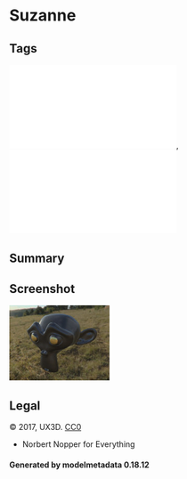 # Suzanne

## Tags

![core](../../Models-core.md), ![testing](../../Models-testing.md)

## Summary

 

## Screenshot

![screenshot](screenshot/screenshot.jpg)

## Legal

&copy; 2017, UX3D. [CC0](https://creativecommons.org/publicdomain/zero/1.0/legalcode)

 - Norbert Nopper for Everything

#### Generated by modelmetadata 0.18.12
